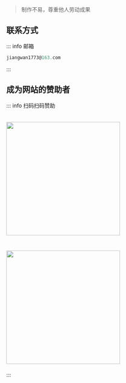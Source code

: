 > 制作不易，尊重他人劳动成果

## 联系方式

::: info 邮箱
```js
jiangwan1773@163.com
```
:::

## 成为网站的赞助者

::: info 扫码扫码赞助
<div class="img-box">
    <img src="/public/image/wechat.png" class="code-1"/>
    <img src="/public/image/zhifubao.png" class="code-1"/>
</div>
:::


<style scoped>
    .img-box {
        display: flex;
        flex-wrap: wrap;
    }
    .code-1 {
        margin: 20px 20px 20px 0;
        width: 300px;
        &:last-child {
            margin-right: 0;
        }
    }
</style>